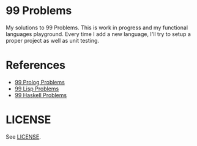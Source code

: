 # 99 Problems

My solutions to 99 Problems. This is work in progress and my functional languages playground. Every time I add a new language, I'll try to setup a proper project as well as unit testing.

# References

- [99 Prolog Problems](https://sites.google.com/site/prologsite/prolog-problems)
- [99 Lisp Problems](https://www.ic.unicamp.br/~meidanis/courses/mc336/2006s2/funcional/L-99_Ninety-Nine_Lisp_Problems.html)
- [99 Haskell Problems](https://wiki.haskell.org/H-99:_Ninety-Nine_Haskell_Problems)

# LICENSE

See [LICENSE](https://github.com/csixteen/99Problems/blob/master/LICENSE).
